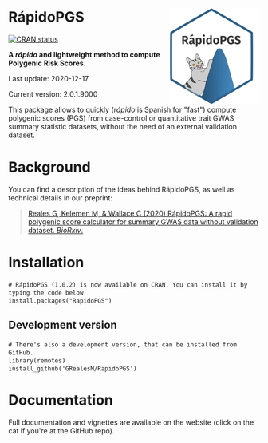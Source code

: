 # RápidoPGS <a href='http://GRealesM.github.io/RapidoPGS'><img src='man/figures/logo.png' align="right" height="190.5" /></a>

<!-- badges: start -->

[![CRAN
status](https://www.r-pkg.org/badges/version/RapidoPGS)](https://cran.r-project.org/package=RapidoPGS)
<!-- badges: end -->

**A *rápido* and lightweight method to compute Polygenic Risk Scores.**

Last update: 2020-12-17

Current version: 2.0.1.9000

This package allows to quickly (*rápido* is Spanish for "fast") compute polygenic scores (PGS) from case-control or quantitative trait GWAS summary statistic datasets, without the need of an external validation dataset.

# Background

You can find a description of the ideas behind RápidoPGS, as well as technical details in our preprint:

> [Reales G, Kelemen M, & Wallace C (2020) RápidoPGS: A rapid polygenic score calculator for summary GWAS data without validation dataset. *BioRxiv*.](https://www.biorxiv.org/content/10.1101/2020.07.24.220392v1)

# Installation

```
# RápidoPGS (1.0.2) is now available on CRAN. You can install it by typing the code below
install.packages("RapidoPGS")
```

## Development version

```
# There's also a development version, that can be installed from GitHub.
library(remotes)
install_github('GRealesM/RapidoPGS')
```

# Documentation

Full documentation and vignettes are available on the website (click on the cat if you're at the GitHub repo).


